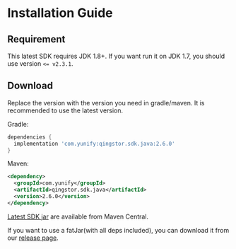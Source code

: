 # Installation Guide

## Requirement

This latest SDK requires JDK 1.8+. If you want run it on JDK 1.7, you should use version `<= v2.3.1`.

## Download

Replace the version with the version you need in gradle/maven. It is recommended to use the latest version.

Gradle:

```gradle
dependencies {
  implementation 'com.yunify:qingstor.sdk.java:2.6.0'
}
```

Maven:

```xml
<dependency>
  <groupId>com.yunify</groupId>
  <artifactId>qingstor.sdk.java</artifactId>
  <version>2.6.0</version>
</dependency>
```

[Latest SDK jar](https://maven-badges.herokuapp.com/maven-central/com.yunify/qingstor.sdk.java) are available from Maven Central.

If you want to use a fatJar(with all deps included), you can download it from our [release page](https://github.com/qingstor/qingstor-sdk-java/releases/latest).
